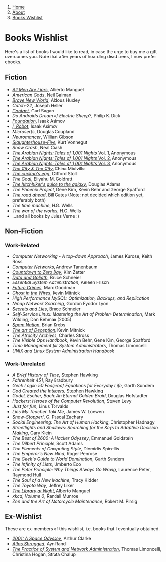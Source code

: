 <!-- -
Title: My Books Wishlist
Description: Marios Zindilis's Books' Wishlist
First Published: 2013-10-11
Last Updated: 2015-08-08
- -->

<ol class="breadcrumb" itemprop="breadcrumb">
	<li><a href="/">Home</a></li>
	<li><a href="/about/">About</a></li>
	<li><a href="/about/books-wishlist.html">Books Wishlist</a></li>
</ol>

Books Wishlist
==============

Here's a list of books I would like to read, in case the urge to buy me a gift 
overcomes you. Note that after years of hoarding dead trees, I now prefer 
ebooks.

Fiction
-------

*   [*All Men Are Liars*](https://openlibrary.org/books/OL24354762M/), Alberto Manguel
*   *American Gods*, Neil Gaiman
*   [*Brave New World*](https://openlibrary.org/books/OL25434316M/), Aldous Huxley
*   *Catch-22*, Joseph Heller
*   [*Contact*](https://openlibrary.org/works/OL2950953W/), Carl Sagan
*   *Do Androids Dream of Electric Sheep?*, Philip K. Dick
*   [*Foundation*](https://openlibrary.org/works/OL46125W/), Isaak Asimov
*   [*I, Robot*](https://openlibrary.org/works/OL46404W/), Isaak Asimov
*   *Microserfs*, Douglas Coupland
*   *Neuromancer*, William Gibson
*   [*Slaughterhouse-Five*](https://openlibrary.org/works/OL98474W/), Kurt Vonnegut
*   *Snow Crash*, Neal Crash
*   [*The Arabian Nights: Tales of 1,001 Nights* Vol. 1](https://openlibrary.org/books/OL25434250M/), Anonymous
*   [*The Arabian Nights: Tales of 1,001 Nights* Vol. 2](https://openlibrary.org/books/OL25434314M/), Anonymous
*   [*The Arabian Nights: Tales of 1,001 Nights* Vol. 3](https://openlibrary.org/books/OL25434315M/), Anonymous
*   [*The City & The City*](https://openlibrary.org/works/OL14990802W/), China Mielville
*   [*The cuckoo's egg*](https://openlibrary.org/works/OL3741565W/), Clifford Stoll
*   *The Goal*, Eliyahu M. Goldratt
*   [*The hitchhiker's guide to the galaxy*](https://openlibrary.org/works/OL2163721W/), Douglas Adams
*   *The Phoenix Project*, Gene Kim, Kevin Behr and George Spafford
*   [*The road ahead*](https://openlibrary.org/works/OL53676W/), Bill Gates (Note: not decided which edition yet, preferably both)
*   *The time machine*, H.G. Wells
*   *The war of the worlds*, H.G. Wells
*   ...and all books by Jules Verne :)

Non-Fiction
-----------

### Work-Related ###

*   *Computer Networking - A top-down Approach*, James Kurose, Keith Ross
*   [*Computer Networks*](https://openlibrary.org/works/OL1970691W/), Andrew Tanenbaum
*   [*Countdown to Zero Day*][countdown-to-zero-day], Kim Zetter
*   [*Data and Goliath*][data-and-goliath], Bruce Schneier
*   *Essential System Administration*, Aeleen Frisch
*   [*Future Crimes*][future-crimes], Marc Goodman
*   [*Ghost in the Wires*][ghost-in-the-wires], Kevin Mitnick
*   *High Performance MySQL: Optimization, Backups, and Replication*
*   *Nmap Network Scanning*, Gordon Fyodor Lyon
*   [*Secrets and Lies*][secrets-and-lies], Bruce Schneier
*   *Self-Service Linux: Mastering the Art of Problem Determination*, Mark Wilding, Dan Behman (2005)
*   [*Spam Nation*][spam-nation], Brian Krebs
*   [*The art of Deception*][the-art-of-deception], Kevin Mitnick
*   [*The Atrocity Archives*][the-atrocity-archives], Charles Stross
*   *The Visible Ops Handbook*, Kevin Behr, Gene Kim, George Spafford
*   *Time Management for System Administrators*, Thomas Limoncelli
*   *UNIX and Linux System Administration Handbook*

### Work-Unrelated ###

*   *A Brief History of Time*, Stephen Hawking
*   *Fahrenheit 451*, Ray Bradbury
*   *Geek Logik: 50 Foolproof Equations for Everyday Life*, Garth Sundem
*   *God Created the Integers*, Stephen Hawking
*   *Godel, Escher, Bach: An Eternal Golden Braid*, Douglas Hofstadter
*   *Hackers: Heroes of the Computer Revolution*, Steven Levy
*   *Just for fun*, Linus Torvalds
*   *Lies My Teacher Told Me*, James W. Loewen
*   *Show-Stopper!*, G. Pascal Zachary
*   *Social Engineering: The Art of Human Hacking*, Christopher Hadnagy
*   *Streetlights and Shadows: Searching for the Keys to Adaptive Decision Making*, Gary Klein
*   *The Best of 2600: A Hacker Odyssey*, Emmanuel Goldstein
*   *The Dilbert Principle*, Scott Adams
*   *The Elements of Computing Style*, Diomidis Spinellis
*   *The Emperor's New Mind*, Roger Penrose
*   *The Geek's Guide to World Domination*, Garth Sundem
*   *The Infinity of Lists*, Umberto Eco
*   *The Peter Principle: Why Things Always Go Wrong*, Laurence Peter, Raymond Hull
*   *The Soul of a New Machine*, Tracy Kidder
*   *The Toyota Way*, Jeffrey Liker
*   [*The Library at Night*](https://openlibrary.org/works/OL42559W/), Alberto Manguel
*   *xkcd, Volume 0*, Randall Munroe
*   *Zen and the Art of Motorcycle Maintenance*, Robert M. Pirsig

Ex-Wishlist
-----------

These are ex-members of this wishlist, i.e. books that I eventually 
obtained.

*   [*2001: A Space Odyssey*](https://openlibrary.org/works/OL17365W/), Arthur Clarke
*   [*Atlas Shrugged*](https://openlibrary.org/works/OL731735W/), Ayn Rand
*   [*The Practice of System and Network Administration*](https://openlibrary.org/works/OL12272525W/), Thomas Limoncelli, Christina Hogan, Strata Chalup

<!-- Links -->
[countdown-to-zero-day]: http://www.goodreads.com/book/show/18465875 "Countdown to Zero Day"
[data-and-goliath]:      http://www.goodreads.com/book/show/22253747 "Data and Goliath"
[future-crimes]:         http://www.goodreads.com/book/show/22318398 "Future Crimes"
[ghost-in-the-wires]:    http://www.goodreads.com/book/show/10256723 "Ghost in the Wires"
[secrets-and-lies]:      http://www.goodreads.com/book/show/304482   "Secrets and Lies"
[spam-nation]:           http://www.goodreads.com/book/show/18509663 "Spam Nation"
[the-art-of-deception]:  http://www.goodreads.com/book/show/18160    "The Art of Deception"
[the-atrocity-archives]: http://www.goodreads.com/book/show/101869   "The Atrocity Archives"

